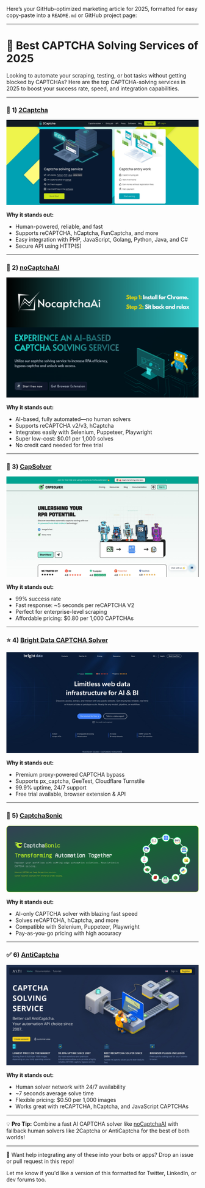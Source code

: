 Here’s your GitHub-optimized marketing article for 2025, formatted for easy copy-paste into a `README.md` or GitHub project page:

---

# 🔐 Best CAPTCHA Solving Services of 2025

Looking to automate your scraping, testing, or bot tasks without getting blocked by CAPTCHAs? Here are the top CAPTCHA-solving services in 2025 to boost your success rate, speed, and integration capabilities.

---

### 🥇 1) [2Captcha](https://2captcha.com)

![2Captcha](https://raw.githubusercontent.com/captchajournal/captcha_solver/refs/heads/main/best%20captcha%20solver/2captcha.jpg)

**Why it stands out:**  
- Human-powered, reliable, and fast  
- Supports reCAPTCHA, hCaptcha, FunCaptcha, and more  
- Easy integration with PHP, JavaScript, Golang, Python, Java, and C#  
- Secure API using HTTP(S)  

---

### 🥈 2) [noCaptchaAI](https://noCaptchaAI.com)

![noCaptchaAI](https://raw.githubusercontent.com/captchajournal/captcha_solver/refs/heads/main/best%20captcha%20solver/nocaptchaai.png)

**Why it stands out:**  
- AI-based, fully automated—no human solvers  
- Supports reCAPTCHA v2/v3, hCaptcha  
- Integrates easily with Selenium, Puppeteer, Playwright  
- Super low-cost: $0.01 per 1,000 solves  
- No credit card needed for free trial  

---

### 🥉 3) [CapSolver](https://www.capsolver.com/)

![CapSolver](https://raw.githubusercontent.com/captchajournal/captcha_solver/refs/heads/main/best%20captcha%20solver/capsolver.jpg)

**Why it stands out:**  
- 99% success rate  
- Fast response: ~5 seconds per reCAPTCHA V2  
- Perfect for enterprise-level scraping  
- Affordable pricing: $0.80 per 1,000 CAPTCHAs  

---

### ⭐ 4) [Bright Data CAPTCHA Solver](https://brightdata.com/)

![Bright Data](https://raw.githubusercontent.com/captchajournal/captcha_solver/refs/heads/main/best%20captcha%20solver/brightdata.jpg)

**Why it stands out:**  
- Premium proxy-powered CAPTCHA bypass  
- Supports px_captcha, GeeTest, Cloudflare Turnstile  
- 99.9% uptime, 24/7 support  
- Free trial available, browser extension & API  

---

### 🚀 5) [CaptchaSonic](https://captchasonic.com/)

![CaptchaSonic](https://raw.githubusercontent.com/captchajournal/captcha_solver/refs/heads/main/best%20captcha%20solver/captchasonic.png)

**Why it stands out:**  
- AI-only CAPTCHA solver with blazing fast speed  
- Solves reCAPTCHA, hCaptcha, and more  
- Compatible with Selenium, Puppeteer, Playwright  
- Pay-as-you-go pricing with high accuracy  

---

### ✅ 6) [AntiCaptcha](https://anti-captcha.com/)

![AntiCaptcha](https://raw.githubusercontent.com/captchajournal/captcha_solver/refs/heads/main/best%20captcha%20solver/anticaptcha.jpg)

**Why it stands out:**  
- Human solver network with 24/7 availability  
- ~7 seconds average solve time  
- Flexible pricing: $0.50 per 1,000 images  
- Works great with reCAPTCHA, hCaptcha, and JavaScript CAPTCHAs  

---

💡 **Pro Tip:** Combine a fast AI CAPTCHA solver like [noCaptchaAI](https://noCaptchaAI.com) with fallback human solvers like 2Captcha or AntiCaptcha for the best of both worlds!

---  
📌 Want help integrating any of these into your bots or apps? Drop an issue or pull request in this repo!

Let me know if you'd like a version of this formatted for Twitter, LinkedIn, or dev forums too.
